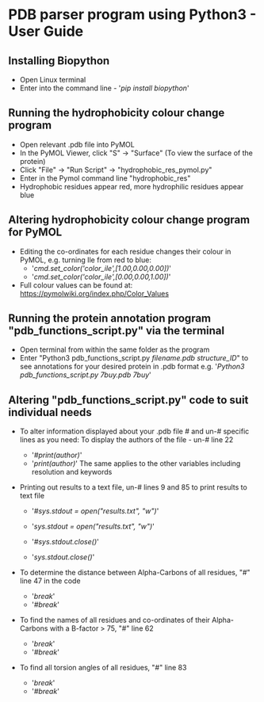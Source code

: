 # PDB parser program using Python3 - User Guide 
## Installing Biopython 
* Open Linux terminal 
* Enter into the command line - '*pip install biopython*' 
## Running the hydrophobicity colour change program
* Open relevant .pdb file into PyMOL 
* In the PyMOL Viewer, click "S" -> "Surface" (To view the surface of the protein) 
* Click "File" -> "Run Script" -> "hydrophobic_res_pymol.py" 
* Enter in the Pymol command line "hydrophobic_res" 
* Hydrophobic residues appear red, more hydrophilic residues appear blue 
## Altering hydrophobicity colour change program for PyMOL
* Editing the co-ordinates for each residue changes their colour in PyMOL, e.g. turning Ile from red to blue:
  * '*cmd.set_color('color_ile',[1.00,0.00,0.00])*'
  * '*cmd.set_color('color_ile',[0.00,0.00,1.00])*'  
* Full colour values can be found at: https://pymolwiki.org/index.php/Color_Values 
## Running the protein annotation program "pdb_functions_script.py" via the terminal
* Open terminal from within the same folder as the program 
* Enter "Python3 pdb_functions_script.py *filename.pdb* *structure_ID*" to see annotations for your desired protein in .pdb format e.g. '*Python3 pdb_functions_script.py 7buy.pdb 7buy*' 
## Altering "pdb_functions_script.py" code to suit individual needs
* To alter information displayed about your .pdb file # and un-# specific lines as you need: To display the authors of the file - un-# line 22 
  * '*#print(author)*'
  * '*print(author)*' 
The same applies to the other variables including resolution and keywords 

* Printing out results to a text file, un-# lines 9 and 85 to print results to text file 
  * '*#sys.stdout = open("results.txt", "w")*' 
  * '*sys.stdout = open("results.txt", "w")*' 

  * '*#sys.stdout.close()*' 
  * '*sys.stdout.close()*' 

* To determine the distance between Alpha-Carbons of all residues, "#" line 47 in the code 
  * '*break*' 
  * '*#break*' 

* To find the names of all residues and co-ordinates of their Alpha-Carbons with a B-factor > 75, "#" line 62 
  * '*break*' 
  * '*#break*' 

* To find all torsion angles of all residues, "#" line 83 
  * '*break*' 
  * '*#break*' 
